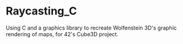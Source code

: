 # Raycasting_C
Using C and a graphics library to recreate Wolfenstein 3D's graphic rendering of maps, for 42's Cube3D project.
